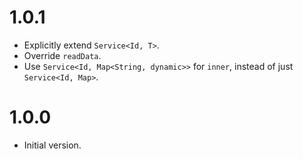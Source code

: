 # 1.0.1
* Explicitly extend `Service<Id, T>`.
* Override `readData`.
* Use `Service<Id, Map<String, dynamic>>` for `inner`, instead of just
`Service<Id, Map>`.

# 1.0.0
* Initial version.